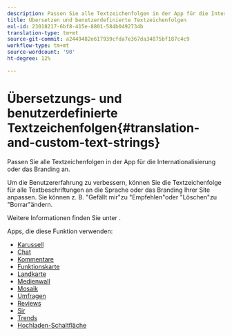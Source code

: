```yaml
---
description: Passen Sie alle Textzeichenfolgen in der App für die Internationalisierung oder das Branding an.
title: Übersetzen und benutzerdefinierte Textzeichenfolgen
exl-id: 23018217-6bf8-415e-8801-584b0492734b
translation-type: tm+mt
source-git-commit: a2449482e617939cfda7e367da34875bf187c4c9
workflow-type: tm+mt
source-wordcount: '90'
ht-degree: 12%

---
```


# Übersetzungs- und benutzerdefinierte Textzeichenfolgen{#translation-and-custom-text-strings}

Passen Sie alle Textzeichenfolgen in der App für die Internationalisierung oder das Branding an.

Um die Benutzererfahrung zu verbessern, können Sie die Textzeichenfolge für alle Textbeschriftungen an die Sprache oder das Branding Ihrer Site anpassen. Sie können z. B. &quot;Gefällt mir&quot;zu &quot;Empfehlen&quot;oder &quot;Löschen&quot;zu &quot;Borrar&quot;ändern.

Weitere Informationen finden Sie unter [](../c-settings-other/c-translation-sets/c-translation-sets.md#c_translation_sets).

Apps, die diese Funktion verwenden:

* [Karussell](../c-about-apps/c-carousel-app/c-carousel-app.md#c_carousel_app)
* [Chat](../c-about-apps/c-chat-app/c-chat-app.md#c_chat_app)
* [Kommentare](/help/using/c-about-apps/c-comments/c-comments.md)
* [Funktionskarte](../c-about-apps/c-feature-card-app/c-feature-card-app.md#c_feature_card_app)
* [Landkarte](../c-about-apps/c-map-app/c-map-app.md#c_map_app)
* [Medienwall](../c-about-apps/c-media-wall-app/c-media-wall-app.md#c_media_wall_app)
* [Mosaik](../c-about-apps/c-mosaic-app/c-mosaic-app.md#c_mosaic_app)
* [Umfragen](../c-about-apps/c-polls-app/c-polls-app.md#c_polls_app)
* [Reviews](../c-about-apps/c-reviews-app/c-reviews-app.md#c_reviews_app)
* [Sir](../c-about-apps/c-sidenotes-app/c-sidenotes-app.md#c_sidenotes_app)
* [Trends](../c-about-apps/c-trending-app/c-trending-app.md#c_trending_app)
* [Hochladen-Schaltfläche](../c-about-apps/c-upload-button-app/c-upload-button-app.md#c_upload_button_app)
